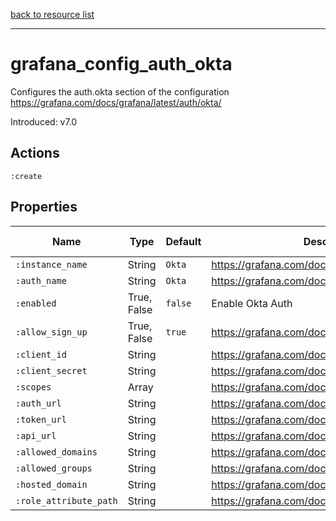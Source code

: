 [back to resource list](https://github.com/sous-chefs/grafana#resources)

---

# grafana_config_auth_okta

Configures the auth.okta section of the configuration <https://grafana.com/docs/grafana/latest/auth/okta/>

Introduced: v7.0

## Actions

`:create`

## Properties

| Name                                      | Type          |  Default                                             | Description                                                      | Allowed Values
| ------------------------------------------| ------------- | ---------------------------------------------------  | ---------------------------------------------------------------  | --------------- |
| `:instance_name`                          | String        | `Okta`                                               | <https://grafana.com/docs/grafana/latest/auth/okta/>             | 
| `:auth_name`                              | String        | `Okta`                                               | <https://grafana.com/docs/grafana/latest/auth/okta/>             |
| `:enabled`                                | True, False   | `false`                                              | Enable Okta Auth                                                 | true, false
| `:allow_sign_up`                          | True, False   | `true`                                               | <https://grafana.com/docs/grafana/latest/auth/okta/>             | true, false
| `:client_id`                              | String        |                                                      | <https://grafana.com/docs/grafana/latest/auth/okta/>             |
| `:client_secret`                          | String        |                                                      | <https://grafana.com/docs/grafana/latest/auth/okta/>             |
| `:scopes`                                 | Array         |                                                      | <https://grafana.com/docs/grafana/latest/auth/okta/>             |
| `:auth_url`                               | String        |                                                      | <https://grafana.com/docs/grafana/latest/auth/okta/>             |
| `:token_url`                              | String        |                                                      | <https://grafana.com/docs/grafana/latest/auth/okta/>             |
| `:api_url`                                | String        |                                                      | <https://grafana.com/docs/grafana/latest/auth/okta/>             |
| `:allowed_domains`                        | String        |                                                      | <https://grafana.com/docs/grafana/latest/auth/okta/>             |
| `:allowed_groups`                         | String        |                                                      | <https://grafana.com/docs/grafana/latest/auth/okta/>             |
| `:hosted_domain`                          | String        |                                                      | <https://grafana.com/docs/grafana/latest/auth/okta/>             |
| `:role_attribute_path`                    | String        |                                                      | <https://grafana.com/docs/grafana/latest/auth/okta/>             |
